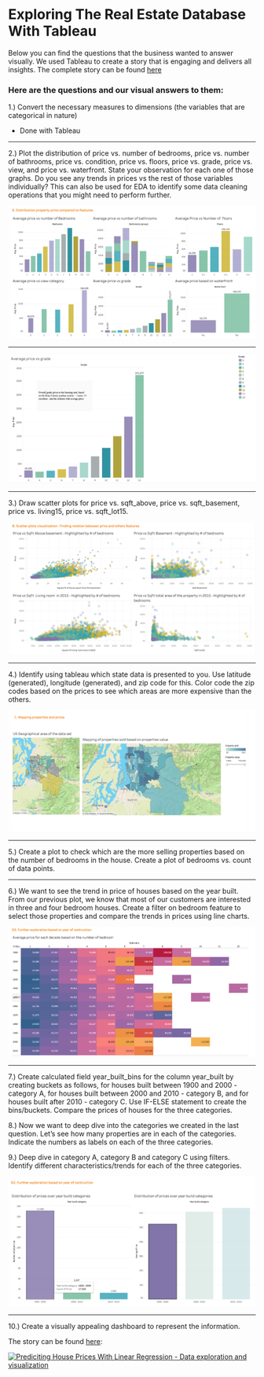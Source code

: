 # Exploring The Real Estate Database With Tableau 

Below you can find the questions that the business wanted to answer visually.
We used Tableau to create a story that is engaging and delivers all insights. The complete story can be found [here](https://public.tableau.com/profile/federico.giuliani#!/vizhome/Mid_Project_Data/StoryProject?publish=yes)


### Here are the questions and our visual answers to them:

1.) Convert the necessary measures to dimensions (the variables that are categorical in nature)

- Done with Tableau
***
2.) Plot the distribution of price vs. number of bedrooms, price vs. number of bathrooms, price vs. condition, price vs. floors, price vs. grade, price vs. view, and price vs. waterfront. State your observation for each one of those graphs. Do you see any trends in prices vs the rest of those variables individually? This can also be used for EDA to identify some data cleaning operations that you might need to perform further.

![Picture](https://github.com/Caparisun/Linear_Regression_Project/blob/master/Pictures/pricevsfeatures.png)
***
![Picture](https://github.com/Caparisun/Linear_Regression_Project/blob/master/Pictures/pricevsgrade.png)
***

3.) Draw scatter plots for price vs. sqft_above, price vs. sqft_basement, price vs. living15, price vs. sqft_lot15.

![Picture](https://github.com/Caparisun/Linear_Regression_Project/blob/master/Pictures/scatterplots.png)
***

4.) Identify using tableau which state data is presented to you. Use latitude (generated), longitude (generated), and zip code for this. Color code the zip codes based on the prices to see which areas are more expensive than the others.

![Picture](https://github.com/Caparisun/Linear_Regression_Project/blob/master/Pictures/map1.png)
***

5.) Create a plot to check which are the more selling properties based on the number of bedrooms in the house. Create a plot of bedrooms vs. count of data points.


***

6.) We want to see the trend in price of houses based on the year built. From our previous plot, we know that most of our customers are interested in three and four bedroom houses. Create a filter on bedroom feature to select those properties and compare the trends in prices using line charts.

![Picture](https://github.com/Caparisun/Linear_Regression_Project/blob/master/Pictures/priceperdecade.png)
***

7.) Create calculated field year_built_bins for the column year_built by creating buckets as follows, for houses built between 1900 and 2000 - category A, for houses built between 2000 and 2010 - category B, and for houses built after 2010 - category C. Use IF-ELSE statement to create the bins/buckets. Compare the prices of houses for the three categories.

8.) Now we want to deep dive into the categories we created in the last question. Let’s see how many properties are in each of the categories. Indicate the numbers as labels on each of the three categories.

9.) Deep dive in category A, category B and category C using filters. Identify different characteristics/trends for each of the three categories.

![Picture](https://github.com/Caparisun/Linear_Regression_Project/blob/master/Pictures/exploreyear.png)
***

10.) Create a visually appealing dashboard to represent the information.

The story can be found [here](https://public.tableau.com/profile/federico.giuliani#!/vizhome/Mid_Project_Data/StoryProject?publish=yes):

<div class='tableauPlaceholder' id='viz1618994686440' style='position: relative'><noscript><a href='#'><img alt='Prediciting House Prices With Linear Regression - Data exploration and visualization ' src='https:&#47;&#47;public.tableau.com&#47;static&#47;images&#47;Mi&#47;Mid_Project_Data&#47;StoryProject&#47;1_rss.png' style='border: none' /></a></noscript><object class='tableauViz'  style='display:none;'><param name='host_url' value='https%3A%2F%2Fpublic.tableau.com%2F' /> <param name='embed_code_version' value='3' /> <param name='site_root' value='' /><param name='name' value='Mid_Project_Data&#47;StoryProject' /><param name='tabs' value='no' /><param name='toolbar' value='yes' /><param name='static_image' value='https:&#47;&#47;public.tableau.com&#47;static&#47;images&#47;Mi&#47;Mid_Project_Data&#47;StoryProject&#47;1.png' /> <param name='animate_transition' value='yes' /><param name='display_static_image' value='yes' /><param name='display_spinner' value='yes' /><param name='display_overlay' value='yes' /><param name='display_count' value='yes' /><param name='language' value='de' /><param name='filter' value='publish=yes' /></object></div>
